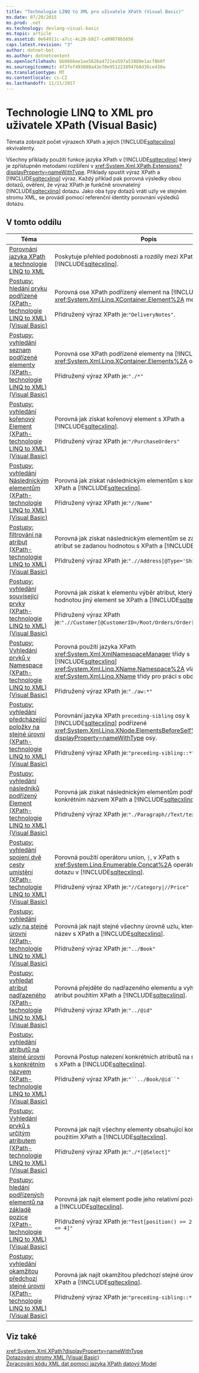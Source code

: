 ```yaml
---
title: "Technologie LINQ to XML pro uživatele XPath (Visual Basic)"
ms.date: 07/20/2015
ms.prod: .net
ms.technology: devlang-visual-basic
ms.topic: article
ms.assetid: 0e64911c-a7cc-4c20-b927-ca99078b5656
caps.latest.revision: "3"
author: dotnet-bot
ms.author: dotnetcontent
ms.openlocfilehash: bb0666ee1ae5626a4721ea597a53889e1acf8b0f
ms.sourcegitcommit: 4f3fef493080a43e70e951223894768d36ce430a
ms.translationtype: MT
ms.contentlocale: cs-CZ
ms.lasthandoff: 11/21/2017
---
```

# <a name="linq-to-xml-for-xpath-users-visual-basic"></a>Technologie LINQ to XML pro uživatele XPath (Visual Basic)

Témata zobrazit počet výrazech XPath a jejich [!INCLUDE[sqltecxlinq](~/includes/sqltecxlinq-md.md)] ekvivalenty.  
  
 Všechny příklady použití funkce jazyka XPath v [!INCLUDE[sqltecxlinq](~/includes/sqltecxlinq-md.md)] který je zpřístupněn metodami rozšíření v <xref:System.Xml.XPath.Extensions?displayProperty=nameWithType>. Příklady spustit výraz XPath a [!INCLUDE[sqltecxlinq](~/includes/sqltecxlinq-md.md)] výraz. Každý příklad pak porovná výsledky obou dotazů, ověření, že výraz XPath je funkčně srovnatelný [!INCLUDE[sqltecxlinq](~/includes/sqltecxlinq-md.md)] dotazu. Jako oba typy dotazů vrátí uzly ve stejném stromu XML, se provádí pomocí referenční identity porovnání výsledků dotazu.  
  
## <a name="in-this-section"></a>V tomto oddílu  
  
|Téma|Popis|  
|-----------|-----------------|  
|[Porovnání jazyka XPath a technologie LINQ to XML](../../../../visual-basic/programming-guide/concepts/linq/comparison-of-xpath-and-linq-to-xml.md)|Poskytuje přehled podobnosti a rozdíly mezi XPath a [!INCLUDE[sqltecxlinq](~/includes/sqltecxlinq-md.md)].|  
|[Postupy: hledání prvku podřízené (XPath-technologie LINQ to XML) (Visual Basic)](../../../../visual-basic/programming-guide/concepts/linq/how-to-find-a-child-element-xpath-linq-to-xml.md)|Porovná ose XPath podřízený element na [!INCLUDE[sqltecxlinq](~/includes/sqltecxlinq-md.md)] <xref:System.Xml.Linq.XContainer.Element%2A> metoda.<br /><br /> Přidružený výraz XPath je:`"DeliveryNotes"`.|  
|[Postupy: vyhledání seznam podřízené elementy (XPath-technologie LINQ to XML) (Visual Basic)](../../../../visual-basic/programming-guide/concepts/linq/how-to-find-a-list-of-child-elements-xpath-linq-to-xml.md)|Porovná ose XPath podřízené elementy na [!INCLUDE[sqltecxlinq](~/includes/sqltecxlinq-md.md)] <xref:System.Xml.Linq.XContainer.Elements%2A> osy.<br /><br /> Přidružený výraz XPath je:`"./*"`|  
|[Postupy: vyhledání kořenový Element (XPath-technologie LINQ to XML) (Visual Basic)](../../../../visual-basic/programming-guide/concepts/linq/how-to-find-the-root-element-xpath-linq-to-xml.md)|Porovná jak získat kořenový element s XPath a [!INCLUDE[sqltecxlinq](~/includes/sqltecxlinq-md.md)].<br /><br /> Přidružený výraz XPath je:`"/PurchaseOrders"`|  
|[Postupy: vyhledání Následnickým elementům (XPath-technologie LINQ to XML) (Visual Basic)](../../../../visual-basic/programming-guide/concepts/linq/how-to-find-descendant-elements-xpath-linq-to-xml.md)|Porovná jak získat následnickým elementům s konkrétním názvem XPath a [!INCLUDE[sqltecxlinq](~/includes/sqltecxlinq-md.md)].<br /><br /> Přidružený výraz XPath je:`"//Name"`|  
|[Postupy: filtrování na atribut (XPath-technologie LINQ to XML) (Visual Basic)](../../../../visual-basic/programming-guide/concepts/linq/how-to-filter-on-an-attribute-xpath-linq-to-xml.md)|Porovná jak získat následnickým elementům se zadaným názvem a atribut se zadanou hodnotou s XPath a [!INCLUDE[sqltecxlinq](~/includes/sqltecxlinq-md.md)].<br /><br /> Přidružený výraz XPath je:`".//Address[@Type='Shipping']"`|  
|[Postupy: vyhledání související prvky (XPath-technologie LINQ to XML) (Visual Basic)](../../../../visual-basic/programming-guide/concepts/linq/how-to-find-related-elements-xpath-linq-to-xml.md)|Porovná jak získat k elementu výběr atribut, který je uvedené hodnotou jiný element se XPath a [!INCLUDE[sqltecxlinq](~/includes/sqltecxlinq-md.md)].<br /><br /> Přidružený výraz XPath je:`".//Customer[@CustomerID=/Root/Orders/Order[12]/CustomerID]"`|  
|[Postupy: Vyhledání prvků v Namespace (XPath-technologie LINQ to XML) (Visual Basic)](../../../../visual-basic/programming-guide/concepts/linq/how-to-find-elements-in-a-namespace.md)|Porovná použití jazyka XPath <xref:System.Xml.XmlNamespaceManager> třídy s [!INCLUDE[sqltecxlinq](~/includes/sqltecxlinq-md.md)] <xref:System.Xml.Linq.XName.Namespace%2A> vlastnost <xref:System.Xml.Linq.XName> třídy pro práci s obory názvů XML.<br /><br /> Přidružený výraz XPath je:`"./aw:*"`|  
|[Postupy: vyhledání předcházející položky na stejné úrovni (XPath-technologie LINQ to XML) (Visual Basic)](../../../../visual-basic/programming-guide/concepts/linq/how-to-find-preceding-siblings-xpath-linq-to-xml.md)|Porovnání jazyka XPath `preceding-sibling` osy k [!INCLUDE[sqltecxlinq](~/includes/sqltecxlinq-md.md)] podřízené <xref:System.Xml.Linq.XNode.ElementsBeforeSelf%2A?displayProperty=nameWithType> osy.<br /><br /> Přidružený výraz XPath je:`"preceding-sibling::*"`|  
|[Postupy: vyhledání následníků podřízený Element (XPath-technologie LINQ to XML) (Visual Basic)](../../../../visual-basic/programming-guide/concepts/linq/how-to-find-descendants-of-a-child-element-xpath-linq-to-xml.md)|Porovná jak získat následnickým elementům podřízeného prvku s konkrétním názvem XPath a [!INCLUDE[sqltecxlinq](~/includes/sqltecxlinq-md.md)].<br /><br /> Přidružený výraz XPath je:`"./Paragraph//Text/text()"`|  
|[Postupy: vyhledání spojení dvě cesty umístění (XPath-technologie LINQ to XML) (Visual Basic)](../../../../visual-basic/programming-guide/concepts/linq/how-to-find-a-union-of-two-location-paths-xpath.md)|Porovná použití operátoru union, <code>&#124;</code>, v XPath s <xref:System.Linq.Enumerable.Concat%2A> operátor standardní dotazu v [!INCLUDE[sqltecxlinq](~/includes/sqltecxlinq-md.md)].<br /><br /> Přidružený výraz XPath je:<code>"//Category&#124;//Price"</code>|  
|[Postupy: vyhledání uzly na stejné úrovni (XPath-technologie LINQ to XML) (Visual Basic)](../../../../visual-basic/programming-guide/concepts/linq/how-to-find-sibling-nodes-xpath-linq-to-xml.md)|Porovná jak najít stejné všechny úrovně uzlu, které mají určitý název s XPath a [!INCLUDE[sqltecxlinq](~/includes/sqltecxlinq-md.md)].<br /><br /> Přidružený výraz XPath je:`"../Book"`|  
|[Postupy: vyhledat atribut nadřazeného (XPath-technologie LINQ to XML) (Visual Basic)](../../../../visual-basic/programming-guide/concepts/linq/how-to-find-an-attribute-of-the-parent-xpath-linq-to-xml.md)|Porovná přejděte do nadřazeného elementu a vyhledat přidružený atribut použitím XPath a [!INCLUDE[sqltecxlinq](~/includes/sqltecxlinq-md.md)].<br /><br /> Přidružený výraz XPath je:`"../@id"`|  
|[Postupy: vyhledání atributů na stejné úrovni s konkrétním názvem (XPath-technologie LINQ to XML) (Visual Basic)](../../../../visual-basic/programming-guide/concepts/linq/how-to-find-attributes-of-siblings-with-a-specific-name.md)|Porovná Postup nalezení konkrétních atributů na stejné úrovni uzlu s XPath a [!INCLUDE[sqltecxlinq](~/includes/sqltecxlinq-md.md)].<br /><br /> Přidružený výraz XPath je:`"``../Book/@id``"`|  
|[Postupy: Vyhledání prvků s určitým atributem (XPath-technologie LINQ to XML) (Visual Basic)](../../../../visual-basic/programming-guide/concepts/linq/how-to-find-elements-with-a-specific-attribute.md)|Porovná jak najít všechny elementy obsahující konkrétní atribut použitím XPath a [!INCLUDE[sqltecxlinq](~/includes/sqltecxlinq-md.md)].<br /><br /> Přidružený výraz XPath je:`"./*[@Select]"`|  
|[Postupy: hledání podřízených elementů na základě pozice (XPath-technologie LINQ to XML) (Visual Basic)](../../../../visual-basic/programming-guide/concepts/linq/how-to-find-child-elements-based-on-position.md)|Porovná jak najít element podle jeho relativní pozici použitím XPath a [!INCLUDE[sqltecxlinq](~/includes/sqltecxlinq-md.md)].<br /><br /> Přidružený výraz XPath je:`"Test[position() >= 2 and position() <= 4]"`|  
|[Postupy: vyhledání okamžitou předchozí stejné úrovni (XPath-technologie LINQ to XML) (Visual Basic)](../../../../visual-basic/programming-guide/concepts/linq/how-to-find-the-immediate-preceding-sibling-xpath-linq-to-xml.md)|Porovná jak najít okamžitou předchozí stejné úrovni uzlu použitím XPath a [!INCLUDE[sqltecxlinq](~/includes/sqltecxlinq-md.md)].<br /><br /> Přidružený výraz XPath je:`"preceding-sibling::*[1]"`|  
  
## <a name="see-also"></a>Viz také  
 <xref:System.Xml.XPath?displayProperty=nameWithType>  
 [Dotazování stromy XML (Visual Basic)](../../../../visual-basic/programming-guide/concepts/linq/querying-xml-trees.md)  
 [Zpracování kódu XML dat pomocí jazyka XPath datový Model](../../../../standard/data/xml/process-xml-data-using-the-xpath-data-model.md)
